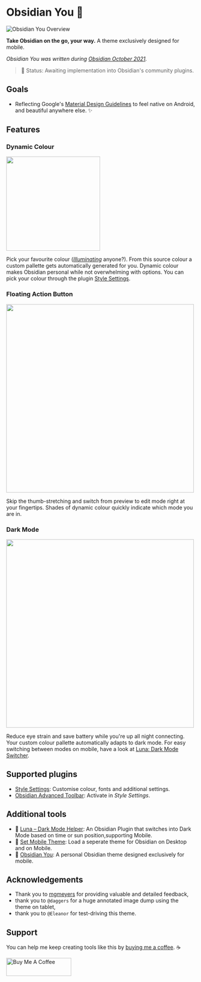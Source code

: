 # Obsidian You 🎨
![Obsidian You Overview](https://github.com/selfire1/obsidian-you-theme/blob/main/images/colours.png?raw=true)

**Take Obsidian on the go, your way.** A theme exclusively designed for mobile.

*Obsidian You was written during [Obsidian October 2021](https://forum.obsidian.md/t/obsidian-october-2021-make-plugins-and-themes-together-and-win-awards/24471).*

> 🚧 Status: Awaiting implementation into Obsidian's community plugins.

## Goals
* Reflecting Google's [Material Design Guidelines](https://m3.material.io/) to feel native on Android, and beautiful anywhere else. ✨ 

## Features
### Dynamic Colour
<img src="https://i.imgflip.com/5s1qsg.jpg" width="250" />

Pick your favourite colour ([*Illuminating*](https://www.pantone.com/color-of-the-year-2021) anyone?). From this source colour a custom pallette gets automatically generated for you. Dynamic colour makes Obsidian personal while not overwhelming with options. You can pick your colour through the plugin [Style Settings](https://github.com/mgmeyers/obsidian-style-settings).

### Floating Action Button
<img src="https://github.com/selfire1/obsidian-you-theme/blob/main/images/floating-action-button.png?raw=true" width="500" />

Skip the thumb-stretching and switch from preview to edit mode right at your fingertips. Shades of dynamic colour quickly indicate which mode you are in.

### Dark Mode
<img src="https://github.com/selfire1/obsidian-you-theme/blob/main/images/dark-mode.png?raw=true" width="500" />

Reduce eye strain and save battery while you're up all night connecting. Your custom colour pallette automatically adapts to dark mode. For easy switching between modes on mobile, have a look at [Luna: Dark Mode Switcher](https://github.com/selfire1/obsidian-luna-dark-mode).

## Supported plugins
* [Style Settings](https://github.com/mgmeyers/obsidian-style-settings): Customise colour, fonts and additional settings.
* [Obsidian Advanced Toolbar](https://github.com/phibr0/obsidian-advanced-toolbar): Activate in *Style Settings*.

## Additional tools
* 🌝 [Luna – Dark Mode Helper](https://github.com/selfire1/obsidian-luna-dark-mode): An Obsidian Plugin that switches into Dark Mode based on time or sun position,supporting Mobile.
* 📱 [Set Mobile Theme](https://github.com/selfire1/obsidian-set-mobile-theme): Load a seperate theme for Obsidian on Desktop and on Mobile.
* 🎨 [Obsidian You](https://github.com/selfire1/obsidian-you-theme): A personal Obsidian theme designed exclusively for mobile.

## Acknowledgements
* Thank you to [mgmeyers](https://github.com/mgmeyers) for providing valuable and detailed feedback,
* thank you to `@daggers` for a huge annotated image dump using the theme on tablet,
* thank you to `@Eleanor` for test-driving this theme.

## Support
You can help me keep creating tools like this by [buying me a coffee](https://www.buymeacoffee.com/joschua). ☕️

<a href="https://www.buymeacoffee.com/joschua" target="_blank"><img src="https://cdn.buymeacoffee.com/buttons/v2/default-yellow.png" alt="Buy Me A Coffee" height= "48" width="173"></a>
